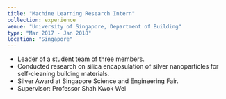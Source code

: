 ```yaml
---
title: "Machine Learning Research Intern"
collection: experience
venue: "University of Singapore, Department of Building"
type: "Mar 2017 - Jan 2018"
location: "Singapore"
---
```


* Leader of a student team of three members.
* Conducted research on silica encapsulation of silver nanoparticles for self-cleaning building materials.
* Silver Award at Singapore Science and Engineering Fair.
* Supervisor: Professor Shah Kwok Wei